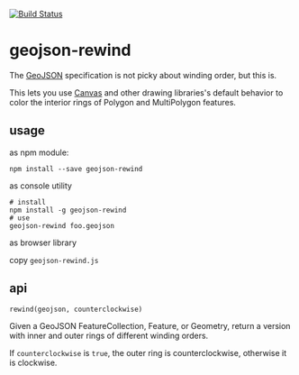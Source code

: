 [![Build Status](https://travis-ci.org/mapbox/geojson-rewind.png)](https://travis-ci.org/mapbox/geojson-rewind)

# geojson-rewind

The [GeoJSON](http://geojson.org/) specification is not picky about winding order, but
this is.

This lets you use [Canvas](http://www.bit-101.com/blog/?p=3702) and other drawing
libraries's default behavior to color the interior rings of Polygon and MultiPolygon
features.

## usage

as npm module:

    npm install --save geojson-rewind

as console utility

    # install
    npm install -g geojson-rewind
    # use
    geojson-rewind foo.geojson

as browser library

copy `geojson-rewind.js`

## api

`rewind(geojson, counterclockwise)`

Given a GeoJSON FeatureCollection, Feature, or Geometry, return a version
with inner and outer rings of different winding orders.

If `counterclockwise` is `true`, the outer ring is counterclockwise, otherwise
it is clockwise.
